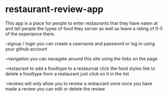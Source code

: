 # restaurant-review-app

This app is a place for people to enter restaurants that they have eaten at and tell people the types of food they server 
as well as leave a rating of 0-5 of the experiance there. 


-signup / login
    you can create a username and password or log in using your github account

-navigation 
    you can navagate around this site using the links on the page 

-restaurant 
    to add a foodtype to a restaurnat click the food styles link 
    to delete a foodtype from a restaurant just click on it in the list
    
-reviews 
    will only allow you to review a restaurant once 
    once you have made a review you can edit or delete the review